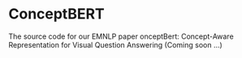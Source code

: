 # ConceptBERT

The source code for our EMNLP paper onceptBert: Concept-Aware Representation for Visual Question Answering (Coming soon ...)
